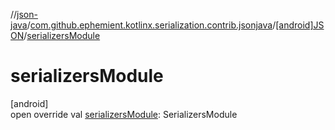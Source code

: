 //[json-java](../../../index.md)/[com.github.ephemient.kotlinx.serialization.contrib.jsonjava](../index.md)/[[android]JSON](index.md)/[serializersModule](serializers-module.md)

# serializersModule

[android]\
open override val [serializersModule](serializers-module.md): SerializersModule
